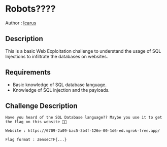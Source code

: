 # Robots????

Author : [Icarus](https://github.com/Icarus131)

## Description

This is a basic Web Exploitation challenge to understand the usage of SQL Injections to infiltrate the databases on websites.

## Requirements

- Basic knowledge of SQL database language.
- Knowledge of SQL injection and the payloads.

## Challenge Description

```
Have you heard of the SQL Database language?? Maybe you use it to get the flag on this website 👀👀

Website : https://6709-2a09-bac5-3b4f-126e-00-1d6-ed.ngrok-free.app/

Flag format : ZenseCTF{...}
```
